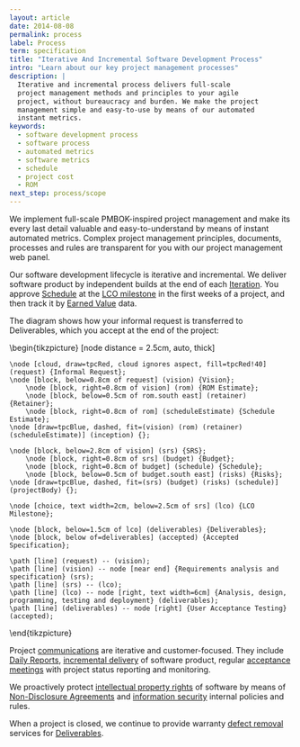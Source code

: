 ```yaml
---
layout: article
date: 2014-08-08
permalink: process
label: Process
term: specification
title: "Iterative And Incremental Software Development Process"
intro: "Learn about our key project management processes"
description: |
  Iterative and incremental process delivers full-scale
  project management methods and principles to your agile
  project, without bureaucracy and burden. We make the project
  management simple and easy-to-use by means of our automated
  instant metrics.
keywords:
  - software development process
  - software process
  - automated metrics
  - software metrics
  - schedule
  - project cost
  - ROM
next_step: process/scope
---
```


We implement full-scale PMBOK-inspired project management and make its every last detail valuable
and easy-to-understand by means of instant automated metrics. Complex project management principles,
documents, processes and rules are transparent for you with our project management web panel.

Our software development lifecycle is iterative and incremental. We deliver software product by
independent builds at the end of each [Iteration](/process/time/iteration). You approve
[Schedule](/process/time/schedule) at the [LCO milestone](/process/time/lco) in the first weeks of a
project, and then track it by [Earned Value](/process/time/spi) data.

The diagram shows how your informal request is transferred to Deliverables, which you accept at the
end of the project:

<tikz>
\begin{tikzpicture}
    [node distance = 2.5cm,
    auto, thick]

    \node [cloud, draw=tpcRed, cloud ignores aspect, fill=tpcRed!40] (request) {Informal Request};
    \node [block, below=0.8cm of request] (vision) {Vision};
        \node [block, right=0.8cm of vision] (rom) {ROM Estimate};
        \node [block, below=0.5cm of rom.south east] (retainer) {Retainer};
        \node [block, right=0.8cm of rom] (scheduleEstimate) {Schedule Estimate};
    \node [draw=tpcBlue, dashed, fit=(vision) (rom) (retainer) (scheduleEstimate)] (inception) {};

    \node [block, below=2.8cm of vision] (srs) {SRS};
        \node [block, right=0.8cm of srs] (budget) {Budget};
        \node [block, right=0.8cm of budget] (schedule) {Schedule};
        \node [block, below=0.5cm of budget.south east] (risks) {Risks};
    \node [draw=tpcBlue, dashed, fit=(srs) (budget) (risks) (schedule)] (projectBody) {};

    \node [choice, text width=2cm, below=2.5cm of srs] (lco) {LCO Milestone};

    \node [block, below=1.5cm of lco] (deliverables) {Deliverables};
    \node [block, below of=deliverables] (accepted) {Accepted Specification};

    \path [line] (request) -- (vision);
    \path [line] (vision) -- node [near end] {Requirements analysis and specification} (srs);
    \path [line] (srs) -- (lco);
    \path [line] (lco) -- node [right, text width=6cm] {Analysis, design, programming, testing and deployment} (deliverables);
    \path [line] (deliverables) -- node [right] {User Acceptance Testing} (accepted);

\end{tikzpicture}
</tikz>

Project [communications](/process/communication) are iterative and customer-focused. They include
[Daily Reports](/process/communication/dailyreport), [incremental
delivery](/process/communication/incremental) of software product, regular [acceptance
meetings](/process/communication/iam) with project status reporting and monitoring.

We proactively protect [intellectual property rights](/process/ipr) of software by means of
[Non-Disclosure Agreements](/process/ipr/nda) and [information security](/process/ipr/security)
internal policies and rules.

When a project is closed, we continue to provide warranty [defect
removal](/process/warranty/defectremoval) services for [Deliverables](/process/warranty/deliverables).
